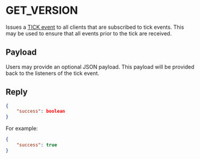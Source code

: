 # GET_VERSION
Issues a [TICK event](./events/tick.md) to all clients that are subscribed to tick events. This may be used
to ensure that all events prior to the tick are received.

## Payload
Users may provide an optional JSON payload. This payload will be provided back to the listeners
of the tick event.

## Reply
```json
{
    "success": boolean
}
```

For example:
```json
{
    "success": true
}
```